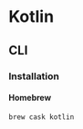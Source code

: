 # Kotlin

<!--
https://github.com/piomin/course-kubernetes-microservices

https://app.pluralsight.com/library/courses/kotlin-fundamentals/table-of-contents
https://app.pluralsight.com/library/courses/kotlin-junit5-unit-testing/table-of-contents
https://app.pluralsight.com/library/courses/android-unit-testing-junit-mockito-using-kotlin/table-of-contents

https://www.youtube.com/watch?v=5flXf8nuq60
https://www.youtube.com/watch?v=BBWyXo-3JGQ
https://app.pluralsight.com/search/?q=kotlin&type=video-course&source=user_typed

https://github.com/Creditas/kotlin-ddd-sample
https://github.com/VMadalin/kotlin-sample-app
https://github.com/material-components/material-components-android-examples
-->

## CLI

### Installation

#### Homebrew

```sh
brew cask kotlin
```

